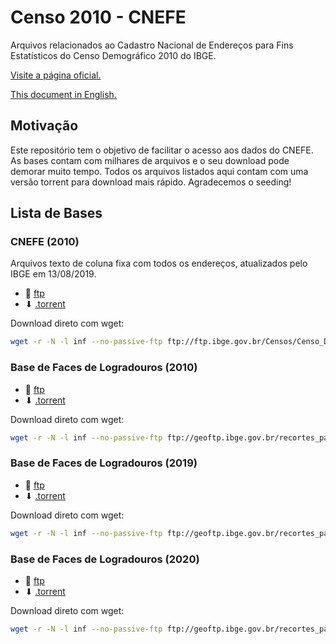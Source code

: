 # Censo 2010 - CNEFE

Arquivos relacionados ao Cadastro Nacional de Endereços para Fins Estatísticos do Censo Demográfico 2010 do IBGE.

[Visite a página oficial.](https://ww2.ibge.gov.br/home/estatistica/populacao/censo2010/cnefe/default_cnefe.shtm)

[This document in English.](README.md)

## Motivação

Este repositório tem o objetivo de facilitar o acesso aos dados do CNEFE. As bases contam com milhares de arquivos e o seu download pode demorar muito tempo. Todos os arquivos listados aqui contam com uma versão torrent para download mais rápido. Agradecemos o seeding!

## Lista de Bases

### CNEFE (2010)

Arquivos texto de coluna fixa com todos os endereços, atualizados pelo IBGE em 13/08/2019.

- 📂 [ftp](https://ftp.ibge.gov.br/Censos/Censo_Demografico_2010/Cadastro_Nacional_de_Enderecos_Fins_Estatisticos)
- ⬇ [.torrent](https://raw.githubusercontent.com/vgeorge/cnefe/master/torrent/cnefe-2010.torrent)

Download direto com wget:

```bash
wget -r -N -l inf --no-passive-ftp ftp://ftp.ibge.gov.br/Censos/Censo_Demografico_2010/Cadastro_Nacional_de_Enderecos_Fins_Estatisticos
```

### Base de Faces de Logradouros (2010)

- 📂 [ftp](https://geoftp.ibge.gov.br/recortes_para_fins_estatisticos/malha_de_setores_censitarios/censo_2010/base_de_faces_de_logradouros_versao_2010)
- ⬇ [.torrent](https://raw.githubusercontent.com/vgeorge/cnefe/master/torrent/cnefe-2010-logradouros-2010.torrent)

Download direto com wget:

```bash
wget -r -N -l inf --no-passive-ftp ftp://geoftp.ibge.gov.br/recortes_para_fins_estatisticos/malha_de_setores_censitarios/censo_2010/base_de_faces_de_logradouros_versao_2010
```

### Base de Faces de Logradouros (2019)

- 📂 [ftp](https://geoftp.ibge.gov.br/recortes_para_fins_estatisticos/malha_de_setores_censitarios/censo_2010/base_de_faces_de_logradouros_versao_2019)
- ⬇ [.torrent](https://raw.githubusercontent.com/vgeorge/cnefe/master/torrent/cnefe-2010-logradouros-2019.torrent)

Download direto com wget:

```bash
wget -r -N -l inf --no-passive-ftp ftp://geoftp.ibge.gov.br/recortes_para_fins_estatisticos/malha_de_setores_censitarios/censo_2010/base_de_faces_de_logradouros_versao_2019
```

### Base de Faces de Logradouros (2020)

- 📂 [ftp](https://geoftp.ibge.gov.br/recortes_para_fins_estatisticos/malha_de_setores_censitarios/censo_2010/base_de_faces_de_logradouros_versao_2020)
- ⬇ [.torrent](https://raw.githubusercontent.com/vgeorge/cnefe/master/torrent/cnefe-2010-logradouros-2020.torrent)

Download direto com wget:

```bash
wget -r -N -l inf --no-passive-ftp ftp://geoftp.ibge.gov.br/recortes_para_fins_estatisticos/malha_de_setores_censitarios/censo_2010/base_de_faces_de_logradouros_versao_2020
```
